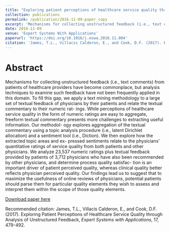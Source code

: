 ```yaml
---
title: "Exploring patient perceptions of healthcare service quality through analysis of unstructured feedback"
collection: publications
permalink: /publication/2016-11-09-paper_copy
excerpt: 'Mechanisms for collecting unstructured feedback (i.e., text comments) from patients of healthcare providers have become commonplace, but analysis techniques to examine such feedback have not been frequently applied in this domain. To fill this gap, we apply a text mining methodology to a large set of textual feedback of physicians by their patients and relate the textual commentary to their numeric ratings. While perceptions of healthcare service quality in the form of numeric ratings are easy to aggregate, freeform textual commentary presents more challenges to extracting useful information. Our methodology explores aggregation of the textual commentary using a topic analysis procedure (i.e., latent Dirichlet allocation) and a sentiment tool (i.e., Diction). We then explore how the extracted topic areas and expressed sentiments relate to the physicians’ quantitative ratings of service quality from both patients and other physicians. We analyze 23,537 numeric ratings plus textual feedback provided by patients of 3,712 physicians who have also been recommended by other physicians, and determine process quality satisfaction is an important driver of patient perceived quality, whereas clinical quality better reflects physician perceived quality. Our findings lead us to suggest that to maximize the usefulness of online reviews of physicians, potential patients should parse them for particular quality elements they wish to assess and interpret them within the scope of those quality elements.'
date: 2016-11-09
venue: 'Expert Systems With Applications'
paperurl: 'https://doi.org/10.1016/j.eswa.2016.11.004'
citation: 'James, T.L., Villacis Calderon, E., and Cook, D.F. (2017). Exploring Patient Perceptions of Healthcare Service Quality through Analysis of Unstructured Feedback, <i> Expert Systems with Applications</i>, 17, 479-492.'
---
```

Abstract
======

Mechanisms for collecting unstructured feedback (i.e., text comments) from patients of healthcare providers have become commonplace, but analysis techniques to examine such feedback have not been frequently applied in this domain. To fill this gap, we apply a text mining methodology to a large set of textual feedback of physicians by their patients and relate the textual commentary to their numeric rat- ings. While perceptions of healthcare service quality in the form of numeric ratings are easy to aggregate, freeform textual commentary presents more challenges to extracting useful information. Our methodol- ogy explores aggregation of the textual commentary using a topic analysis procedure (i.e., latent Dirichlet allocation) and a sentiment tool (i.e., Diction). We then explore how the extracted topic areas and ex- pressed sentiments relate to the physicians’ quantitative ratings of service quality from both patients and other physicians. We analyze 23,537 numeric ratings plus textual feedback provided by patients of 3,712 physicians who have also been recommended by other physicians, and determine process quality satisfac- tion is an important driver of patient perceived quality, whereas clinical quality better reflects physician perceived quality. Our findings lead us to suggest that to maximize the usefulness of online reviews of physicians, potential patients should parse them for particular quality elements they wish to assess and interpret them within the scope of those quality elements.

[Download paper here](http://academicpages.github.io/files/paper1.pdf)

Recommended citation: James, T.L., Villacis Calderon, E., and Cook, D.F. (2017). Exploring Patient Perceptions of Healthcare Service Quality through Analysis of Unstructured Feedback, <i>Expert Systems with Applications</i>, 17, 479-492. 